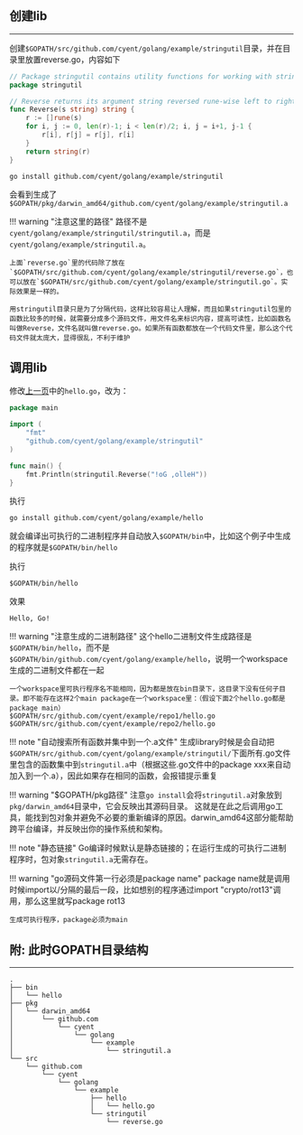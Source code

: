 ## **创建lib**

---

创建`$GOPATH/src/github.com/cyent/golang/example/stringutil`目录，并在目录里放置reverse.go，内容如下

```go
// Package stringutil contains utility functions for working with strings.
package stringutil

// Reverse returns its argument string reversed rune-wise left to right.
func Reverse(s string) string {
	r := []rune(s)
	for i, j := 0, len(r)-1; i < len(r)/2; i, j = i+1, j-1 {
		r[i], r[j] = r[j], r[i]
	}
	return string(r)
}
```

```text
go install github.com/cyent/golang/example/stringutil
```

会看到生成了`$GOPATH/pkg/darwin_amd64/github.com/cyent/golang/example/stringutil.a`

!!! warning "注意这里的路径"
	路径不是`cyent/golang/example/stringutil/stringutil.a`，而是`cyent/golang/example/stringutil.a`。

	上面`reverse.go`里的代码除了放在`$GOPATH/src/github.com/cyent/golang/example/stringutil/reverse.go`，也可以放在`$GOPATH/src/github.com/cyent/golang/example/stringutil.go`。实际效果是一样的。

	用stringutil目录只是为了分隔代码，这样比较容易让人理解，而且如果stringutil包里的函数比较多的时候，就需要分成多个源码文件，用文件名来标识内容，提高可读性，比如函数名叫做Reverse，文件名就叫做reverse.go。如果所有函数都放在一个代码文件里，那么这个代码文件就太庞大，显得很乱，不利于维护

## **调用lib**

修改[上一页](/golang/organization/helloworld/#hello-world)中的`hello.go`，改为：

```go
package main

import (
	"fmt"
	"github.com/cyent/golang/example/stringutil"
)

func main() {
	fmt.Println(stringutil.Reverse("!oG ,olleH"))
}
```

执行

```text
go install github.com/cyent/golang/example/hello
```

就会编译出可执行的二进制程序并自动放入`$GOPATH/bin`中，比如这个例子中生成的程序就是`$GOPATH/bin/hello`

执行

```text
$GOPATH/bin/hello
```

效果

```text
Hello, Go!
```

!!! warning "注意生成的二进制路径"
	这个hello二进制文件生成路径是`$GOPATH/bin/hello`，而不是`$GOPATH/bin/github.com/cyent/golang/example/hello`，说明一个workspace生成的二进制文件都在一起

	一个workspace里可执行程序名不能相同，因为都是放在bin目录下，这目录下没有任何子目录。即不能存在这样2个main package在一个workspace里：（假设下面2个hello.go都是package main）
	$GOPATH/src/github.com/cyent/example/repo1/hello.go
	$GOPATH/src/github.com/cyent/example/repo2/hello.go

!!! note "自动搜索所有函数并集中到一个.a文件"
	生成library时候是会自动把`$GOPATH/src/github.com/cyent/golang/example/stringutil/`下面所有.go文件里包含的函数集中到`stringutil.a`中（根据这些.go文件中的package xxx来自动加入到一个.a），因此如果存在相同的函数，会报错提示重复

!!! warning "$GOPATH/pkg路径"
	注意`go install`会将`stringutil.a`对象放到`pkg/darwin_amd64`目录中，它会反映出其源码目录。 这就是在此之后调用go工具，能找到包对象并避免不必要的重新编译的原因。darwin_amd64这部分能帮助跨平台编译，并反映出你的操作系统和架构。

!!! note "静态链接"
	Go编译时候默认是静态链接的；在运行生成的可执行二进制程序时，包对象`stringutil.a`无需存在。

!!! warning "go源码文件第一行必须是package name"
	package name就是调用时候import以/分隔的最后一段，比如想别的程序通过import "crypto/rot13"调用，那么这里就写package rot13

	生成可执行程序，package必须为main

## **附: 此时GOPATH目录结构**

---

```text
.
├── bin
│   └── hello
├── pkg
│   └── darwin_amd64
│       └── github.com
│           └── cyent
│               └── golang
│                   └── example
│                       └── stringutil.a
└── src
    └── github.com
        └── cyent
            └── golang
                └── example
                    ├── hello
                    │   └── hello.go
                    └── stringutil
                        └── reverse.go
```
